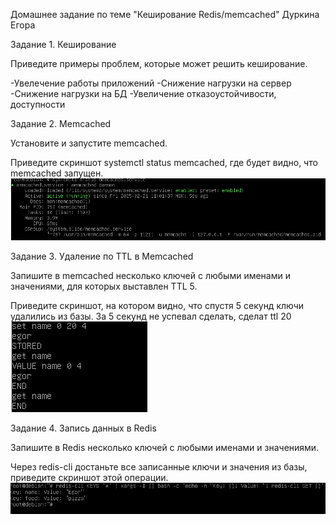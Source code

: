 Домашнее задание по теме "Кеширование Redis/memcached" Дуркина Егора

Задание 1. Кеширование

Приведите примеры проблем, которые может решить кеширование.

-Увелечение работы приложений
-Снижение нагрузки на сервер
-Снижение нагрузки на БД
-Увеличение отказоустойчивости, доступности 


Задание 2. Memcached

Установите и запустите memcached.

Приведите скриншот systemctl status memcached, где будет видно, что memcached запущен.
![otvet](https://github.com/gpad212/8-03-hw/blob/main/img/2.png)


Задание 3. Удаление по TTL в Memcached

Запишите в memcached несколько ключей с любыми именами и значениями, для которых выставлен TTL 5.

Приведите скриншот, на котором видно, что спустя 5 секунд ключи удалились из базы.
За 5 секунд не успевал сделать, сделат ttl 20
![otvet](https://github.com/gpad212/8-03-hw/blob/main/img/3.png)


Задание 4. Запись данных в Redis

Запишите в Redis несколько ключей с любыми именами и значениями.

Через redis-cli достаньте все записанные ключи и значения из базы, приведите скриншот этой операции.
![otvet](https://github.com/gpad212/8-03-hw/blob/main/img/4.png)



